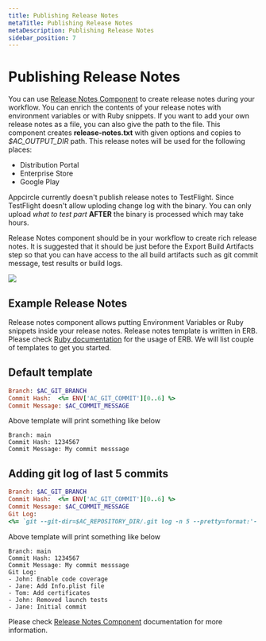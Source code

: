```yaml
---
title: Publishing Release Notes
metaTitle: Publishing Release Notes
metaDescription: Publishing Release Notes
sidebar_position: 7
---
```


# Publishing Release Notes

You can use [Release Notes Component](https://github.com/appcircleio/appcircle-release-notes-component/) to create release notes during your workflow. You can enrich the contents of your release notes with environment variables or with Ruby snippets. If you want to add your own release notes as a file, you can also give the path to the file. This component creates **release-notes.txt** with given options and copies to *$AC_OUTPUT_DIR* path. This release notes will be used for the following places:

- Distribution Portal
- Enterprise Store
- Google Play

Appcircle currently doesn't publish release notes to TestFlight. Since TestFlight doesn't allow uploding change log with the binary. You can only upload *what to test part* **AFTER** the binary is processed which may take hours.

Release Notes component should be in your workflow to create rich release notes. It is suggested that it should be just before the Export Build Artifacts step so that you can have access to the all build artifacts such as git commit message, test results or build logs.

![](<https://cdn.appcircle.io/docs/assets/report-component.png>)

## Example Release Notes

Release notes component allows putting Environment Variables or Ruby snippets inside your release notes. Release notes template is written in ERB. Please check [Ruby documentation](https://docs.ruby-lang.org/en/2.7.0/ERB.html) for the usage of ERB. We will list couple of templates to get you started.

## Default template

```ruby
Branch: $AC_GIT_BRANCH
Commit Hash:  <%= ENV['AC_GIT_COMMIT'][0..6] %>
Commit Message: $AC_COMMIT_MESSAGE
```

Above template will print something like below

```
Branch: main
Commit Hash: 1234567
Commit Message: My commit messsage
```


## Adding git log of last 5 commits

```ruby
Branch: $AC_GIT_BRANCH
Commit Hash:  <%= ENV['AC_GIT_COMMIT'][0..6] %>
Commit Message: $AC_COMMIT_MESSAGE
Git Log:
<%= `git --git-dir=$AC_REPOSITORY_DIR/.git log -n 5 --pretty=format:'- %an: %s'` %>
```

Above template will print something like below

```
Branch: main
Commit Hash: 1234567
Commit Message: My commit messsage
Git Log:
- John: Enable code coverage
- Jane: Add Info.plist file
- Tom: Add certificates
- John: Removed launch tests
- Jane: Initial commit
```

Please check [Release Notes Component](https://github.com/appcircleio/appcircle-release-notes-component/) documentation for more information.
